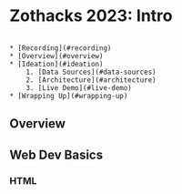 # Zothacks 2023: Intro

```table-of-contents

* [Recording](#recording)
* [Overview](#overview)
* [Ideation](#ideation)
    1. [Data Sources](#data-sources)
    2. [Architecture](#architecture)
    3. [Live Demo](#live-demo)
* [Wrapping Up](#wrapping-up)
```

## Overview

## Web Dev Basics

### HTML
